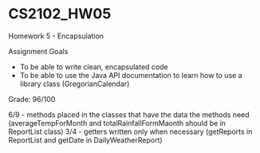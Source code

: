 # CS2102_HW05

Homework 5 - Encapsulation

Assignment Goals
- To be able to write clean, encapsulated code
- To be able to use the Java API documentation to learn how to use a library class (GregorianCalendar)

Grade: 96/100

6/9 - methods placed in the classes that have the data the methods need (averageTempForMonth and totalRainfallFormMaonth should be in ReportList class)
3/4 - getters written only when necessary (getReports in ReportList and getDate in DailyWeatherReport)  
